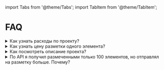 import Tabs from '@theme/Tabs';
import TabItem from '@theme/TabItem';

# FAQ

<details><summary>Как узнать расходы по проекту?</summary>

<Tabs>
  <TabItem value="ui" label="В веб-интерфейсе">

В кабинете заказчика на вкладке **Профиль** → **Затраты** выберите дату, за которую вы хотите посмотреть расходы, и необходимый проект.

  </TabItem>
  <TabItem value="api" label="Через API">

Чтобы получить стоимость `cost`, умножьте цену элемента `item_price` на количество размеченных элементов `item_count`.

  </TabItem>
</Tabs>

</details>


<details><summary>Как узнать цену разметки одного элемента?</summary>

Через API запроситe [информацию о проекте](https://toloka.ai/docs/toloka-apps/api/ref/app-project/app-projects_app_project_id_get.html) атрибут `item_price` — цена разметки одного элемента.

</details>


<details><summary>Как посмотреть описание проекта?</summary>

В кабинете заказчика на соответствующей вкладке выберите необходимый проект и нажмите значок ![Предпросмотр](assets/preview.png). В открывшемся окне отобразятся настройки и описание проекта.

![Предпросмотр](assets/project.png)

</details>


<details><summary>По API я получил размеченными только 100 элементов, но отправлял на разметку больше. Почему?</summary>

Существует ограничение по количеству одновременно передаваемых элементов — `/app-projects/{app_project_id}/items?sort=finished&after_id={last_saved_item_id}` возвращает не более 100 элементов за один раз. Если значение поля `"has_more" = true`, значит есть еще результаты. В этом случае обновите `after_id` и повторите запрос для получения следующих результатов.

</details>



